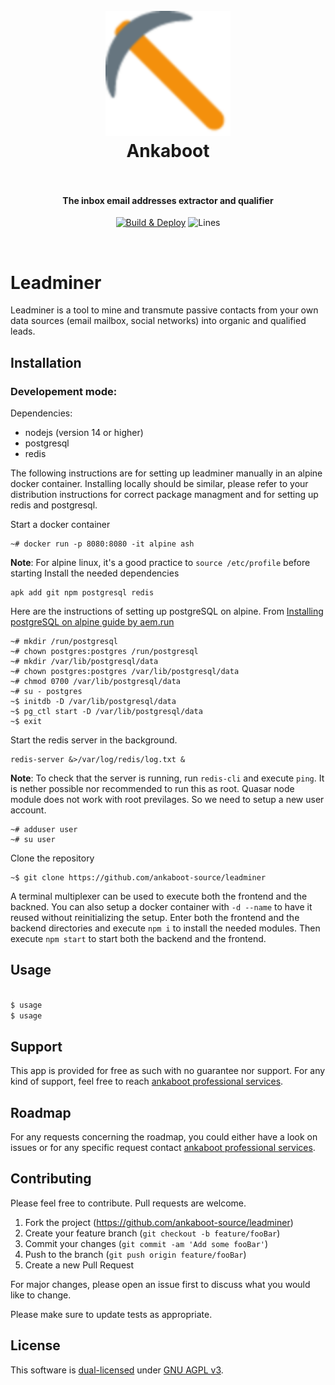 <h1 align="center">
  <br>
  <a href="https://github.com/ankaboot-source/"><img src="/frontend/public/icons/favicon-128x128.png" alt="Ankaboot" width="200"></a>
  <br>
  Ankaboot
  <br>
  <br>
</h1>
<h4 align="center">The inbox email addresses extractor and qualifier</h4>
<p align="center">
  <a href="https://github.com/ankaboot-source/leadminer/actions/workflows/Deploy.yml"><img src="https://github.com/ankaboot-source/leadminer/actions/workflows/Deploy.yml/badge.svg?branch=main" alt="Build & Deploy"></a>
  <img src="https://img.shields.io/badge/Coverage-87.9%25-yellow.svg?style=flat" alt="Lines"></a>
</p>
<br>

# Leadminer

Leadminer is a tool to mine and transmute passive contacts from your own data sources (email mailbox, social networks) into organic and qualified leads.

## Installation

### Developement mode:
Dependencies:
* nodejs (version 14 or higher)
* postgresql
* redis

The following instructions are for setting up leadminer manually in an alpine docker container. Installing locally should be similar, please refer to your distribution instructions for correct package managment and for setting up redis and postgresql.

Start a docker container
```shell
~# docker run -p 8080:8080 -it alpine ash
```
**Note**: For alpine linux, it's a good practice to `source /etc/profile` before starting
Install the needed dependencies
```shell
apk add git npm postgresql redis
```
Here are the instructions of setting up postgreSQL on alpine. From [Installing postgreSQL on alpine guide by aem.run](https://aem.run/posts/2021-05-30-installing-postgresql-on-alpine-rpi/) 
```shell
~# mkdir /run/postgresql
~# chown postgres:postgres /run/postgresql
~# mkdir /var/lib/postgresql/data
~# chown postgres:postgres /var/lib/postgresql/data
~# chmod 0700 /var/lib/postgresql/data
~# su - postgres
~$ initdb -D /var/lib/postgresql/data
~$ pg_ctl start -D /var/lib/postgresql/data
~$ exit
```
Start the redis server in the background.
```shell
redis-server &>/var/log/redis/log.txt &
```
**Note**: To check that the server is running, run `redis-cli` and execute `ping`.
It is nether possible nor recommended to run this as root. Quasar node module does not work with root previlages. So we need to setup a new user account.
```shell
~# adduser user
~# su user
```
Clone the repository
```shell
~$ git clone https://github.com/ankaboot-source/leadminer
```
A terminal multiplexer can be used to execute both the frontend and the backned. You can also setup a docker container with `-d --name` to have it reused without reinitializing the setup.
Enter both the frontend and the backend directories and execute `npm i` to install the needed modules. Then execute `npm start` to start both the backend and the frontend.

## Usage

```bash

$ usage
$ usage

```

## Support

This app is provided for free as such with no guarantee nor support. For any kind of support, feel free to reach [ankaboot professional services](contact@ankaboot.fr).

## Roadmap

For any requests concerning the roadmap, you could either have a look on issues or for any specific request contact [ankaboot professional services](contact@ankaboot.fr).

## Contributing

Please feel free to contribute. Pull requests are welcome.


1. Fork the project (<https://github.com/ankaboot-source/leadminer>)
2. Create your feature branch (`git checkout -b feature/fooBar`)
3. Commit your changes (`git commit -am 'Add some fooBar'`)
4. Push to the branch (`git push origin feature/fooBar`)
5. Create a new Pull Request

For major changes, please open an issue first to discuss what you would like to change.

Please make sure to update tests as appropriate.

## License
This software is [dual-licensed](DUAL-LICENSE.md) under [GNU AGPL v3](LICENSE).
